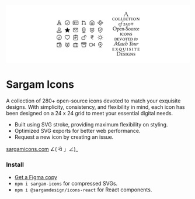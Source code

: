 ![cover](src/readme_cover.png)

# Sargam Icons
A collection of 280+ open-source icons devoted to match your exquisite designs. With simplicity, consistency, and flexibility in mind, each icon has been designed on a 24 x 24 grid to meet your essential digital needs.

- Built using SVG stroke, providing maximum flexibility on styling.
- Optimized SVG exports for better web performance.
- Request a new icon by creating an issue.

[sargamicons.com](https://sargamicons.com/) ∠( ᐛ 」∠)_

### Install
- [Get a Figma copy](https://www.figma.com/community/file/1152296792728333709)
- `npm i sargam-icons` for compressed SVGs.
- `npm i @sargamdesign/icons-react` for React components.